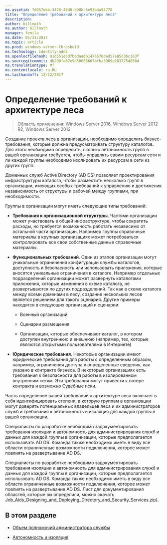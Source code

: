 ```yaml
---
ms.assetid: 7d957ebb-3476-49d8-b00b-6e93b4a94778
title: "Определение требований к архитектуре леса"
description: 
author: billmath
ms.author: billmath
manager: femila
ms.date: 05/31/2017
ms.topic: article
ms.prod: windows-server-threshold
ms.technology: identity-adds
ms.openlocfilehash: 91d551e5d7b6daa6b1476570dad57e85d3bc163f
ms.sourcegitcommit: db290fa07e9d50686667bfba3969e20377548504
ms.translationtype: MT
ms.contentlocale: ru-RU
ms.lasthandoff: 12/12/2017
---
```

# <a name="identifying-forest-design-requirements"></a>Определение требований к архитектуре леса

>Область применения: Windows Server 2016, Windows Server 2012 R2, Windows Server 2012

Создание проекта леса в организации, необходимо определить бизнес-требования, которые должна предусматривать структуру каталогов. Для этого необходимо определить, сколько автономность групп в вашей организации требуется, чтобы управлять своим ресурсам сети и ли каждой группы необходимо изолировать их ресурсам в сети из других групп.  
  
Доменных служб Active Directory (AD DS) позволяет проектирования инфраструктуры каталога, чтобы разместить несколько групп в организации, имеющих особых требований к управлению и достижения независимость от структуры и рабочей между группами, при необходимости.  
  
Группы в организации могут иметь следующие типы требований:  
  
-   **Требования к организационной структуры**. Частями организации может участвовать в общей инфраструктуре, чтобы сократить расходы, но требуется возможность работать независимо от остальной части организации. Например группы справочные материалы в крупных организациях может потребоваться контролировать все свои собственные данные справочные материалы.  
  
-   **Функциональных требований**. Один из этапов организации могут уникальные ограничения конфигурации службы каталогов, доступность и безопасность или использовать приложения, которые вносятся уникальные ограничения в каталоге. Например отдельных подразделений организации может развернуть каталогами приложения, которые изменения в схеме каталога, не развертываются по других подразделений. Так как в схеме каталога между всеми доменами в лесу, создание нескольких лесов является решением для такого сценария. Другие примеры находятся в следующих организаций и сценарии:  
  
    -   Военный организаций  
  
    -   Сценарии размещения  
  
    -   Организации, которые обеспечивают каталог, в котором доступен внутреннюю и внешнюю (например, тех, которые являются открытыми пользователями в Интернете)  
  
-   **Юридические требования**. Некоторые организации имеют юридические требования для работы с определенным образом, например, ограничения доступа к определенные сведения, как указано в контракте бизнеса. В некоторых организациях есть требования к безопасности для работы в изолированном внутренним сетям. Эти требования могут привести к потере контракта и возможно Судебные иски.  
  
Часть определение вашей требований к архитектуре леса включает в себя идентифицировать степени, в которую группам в организации могут доверять потенциальных владельцев леса и их администраторов служб и требования к автономность и изоляция для каждой группы в вашей организации.  
  
Специалисты по разработке необходимо задокументировать требования изоляции и автономность для администрирования служб и данных для каждой группы в организации, которые предполагается использовать AD DS. Команда также необходимо иметь в виду все области ограниченные возможности подключения, которое может повлиять на развертывание AD DS.  
  
Специалисты по разработке необходимо задокументировать требования изоляции и автономность для администрирования служб и данных для каждой группы в организации, которые предполагается использовать AD DS. Команда также необходимо иметь в виду все области ограниченные возможности подключения, которое может повлиять на развертывание AD DS. Лист для документирования областей, которые вы определили, можно скачать Job_Aids_Designing_and_Deploying_Directory_and_Security_Services.zip).  
  
## <a name="in-this-section"></a>В этом разделе  
  
-   [Объем полномочий администратора службы](../../ad-ds/plan/Service-Administrator-Scope-of-Authority.md)  
  
-   [Автономность и изоляция](../../ad-ds/plan/Autonomy-vs.-Isolation.md)  
  


